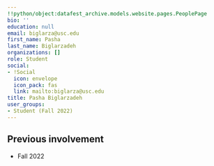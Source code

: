 ```yaml
---
!!python/object:datafest_archive.models.website.pages.PeoplePage
bio: ''
education: null
email: biglarza@usc.edu
first_name: Pasha
last_name: Biglarzadeh
organizations: []
role: Student
social:
- !Social
  icon: envelope
  icon_pack: fas
  link: mailto:biglarza@usc.edu
title: Pasha Biglarzadeh
user_groups:
- Student (Fall 2022)
---
```



## Previous involvement

* Fall 2022

